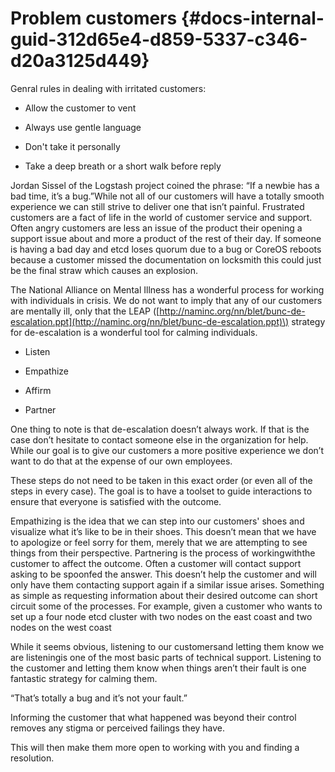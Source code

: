 # Problem customers {#docs-internal-guid-312d65e4-d859-5337-c346-d20a3125d449}

Genral rules in dealing with irritated customers:

* Allow the customer to vent

* Always use gentle language

* Don't take it personally

* Take a deep breath or a short walk before reply

Jordan Sissel of the Logstash project coined the phrase: “If a newbie has a bad time, it’s a bug.”While not all of our customers will have a totally smooth experience we can still strive to deliver one that isn’t painful. Frustrated customers are a fact of life in the world of customer service and support. Often angry customers are less an issue of the product their opening a support issue about and more a product of the rest of their day. If someone is having a bad day and etcd loses quorum due to a bug or CoreOS reboots because a customer missed the documentation on locksmith this could just be the final straw which causes an explosion.

The National Alliance on Mental Illness has a wonderful process for working with individuals in crisis. We do not want to imply that any of our customers are mentally ill, only that the LEAP \([http://naminc.org/nn/blet/bunc-de-escalation.ppt](http://naminc.org/nn/blet/bunc-de-escalation.ppt)\) strategy for de-escalation is a wonderful tool for calming individuals.

* Listen

* Empathize

* Affirm

* Partner

One thing to note is that de-escalation doesn’t always work. If that is the case don’t hesitate to contact someone else in the organization for help. While our goal is to give our customers a more positive experience we don’t want to do that at the expense of our own employees.

These steps do not need to be taken in this exact order \(or even all of the steps in every case\). The goal is to have a toolset to guide interactions to ensure that everyone is satisfied with the outcome.

Empathizing is the idea that we can step into our customers' shoes and visualize what it’s like to be in their shoes. This doesn’t mean that we have to apologize or feel sorry for them, merely that we are attempting to see things from their perspective. Partnering is the process of workingwiththe customer to affect the outcome. Often a customer will contact support asking to be spoonfed the answer. This doesn’t help the customer and will only have them contacting support again if a similar issue arises. Something as simple as requesting information about their desired outcome can short circuit some of the processes. For example, given a customer who wants to set up a four node etcd cluster with two nodes on the east coast and two nodes on the west coast

While it seems obvious, listening to our customersand letting them know we are listeningis one of the most basic parts of technical support. Listening to the customer and letting them know when things aren’t their fault is one fantastic strategy for calming them.

“That’s totally a bug and it’s not your fault.”

Informing the customer that what happened was beyond their control removes any stigma or perceived failings they have.

This will then make them more open to working with you and finding a resolution.

